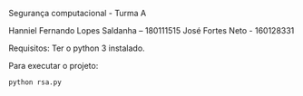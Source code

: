 Segurança computacional - Turma A

Hanniel Fernando Lopes Saldanha – 180111515
José Fortes Neto - 160128331

Requisitos:
Ter o python 3 instalado.

Para executar o projeto:

`python rsa.py`
